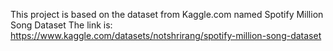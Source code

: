 This project is based on the dataset from Kaggle.com named Spotify Million Song Dataset
The link is: https://www.kaggle.com/datasets/notshrirang/spotify-million-song-dataset
